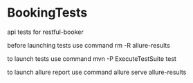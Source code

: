 # BookingTests
api tests for restful-booker

before launching tests use command
rm -R allure-results

to launch tests use command 
mvn -P ExecuteTestSuite test

to launch allure report use command 
allure serve allure-results